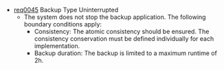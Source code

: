* [req0045](https://github.com/DomainDrivenArchitecture/ddaRequirement/blob/master/de/requirements/req0045.md) Backup Type Uninterrupted
	* The system does not stop the backup application. The following boundary conditions apply:
	  * Consistency: The atomic consistency should be ensured. The consistency conservation must be defined individually for each implementation.
	  * Backup duration: The backup is limited to a maximum runtime of 2h.